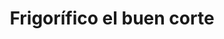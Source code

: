 ---
title: "Frigorífico el buen corte"
url: /puerto-la-cruz/frigorifico-el-buen-corte/
shop: Metzgerei
---